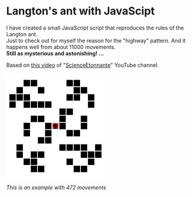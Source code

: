 # Langton's ant with JavaScipt

I have created a small JavaScript script that reproduces the rules of the Langton ant.<br />
Just to check out for myself the reason for the "highway" pattern. And it happens well from about 11000 movements.<br /> 
**Still as mysterious and astonishing! ...**

Based on [this video](https://youtu.be/qZRYGxF6D3w) of "[ScienceEtonnante](https://www.youtube.com/channel/UCaNlbnghtwlsGF-KzAFThqA)" YouTube channel.

![alt tag](https://raw.githubusercontent.com/asubit/javascript-langton-ant/master/langton-ant-screenshot.JPG)

*This is an example with 472 movements*
